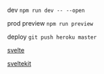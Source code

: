 dev `npm run dev -- --open`

prod preview `npm run preview`

deploy `git push heroku master`

[svelte](https://svelte.dev/docs)

[sveltekit](https://kit.svelte.dev/docs)
